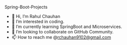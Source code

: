 Spring-Boot-Projects

- 👋 Hi, I’m Rahul Chauhan
- 👀 I’m interested in coding.
- 🌱 I’m currently learning SpringBoot and Microservices.
- 💞️ I’m looking to collaborate on GitHub Community.
- 📫 How to reach me @rchauhan9102@gmail.com

<!---
RahulChauhan161922/RahulChauhan161922 is a ✨ special ✨ repository because its `README.md` (this file) appears on your GitHub profile.
You can click the Preview link to take a look at your changes.
--->
